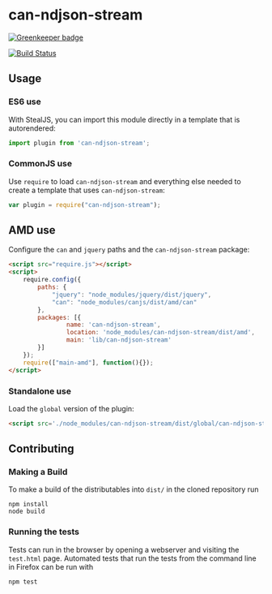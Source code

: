 # can-ndjson-stream

[![Greenkeeper badge](https://badges.greenkeeper.io/canjs/can-ndjson-stream.svg)](https://greenkeeper.io/)

[![Build Status](https://travis-ci.org/canjs/can-ndjson-stream.png?branch=master)](https://travis-ci.org/canjs/can-ndjson-stream)



## Usage

### ES6 use

With StealJS, you can import this module directly in a template that is autorendered:

```js
import plugin from 'can-ndjson-stream';
```

### CommonJS use

Use `require` to load `can-ndjson-stream` and everything else
needed to create a template that uses `can-ndjson-stream`:

```js
var plugin = require("can-ndjson-stream");
```

## AMD use

Configure the `can` and `jquery` paths and the `can-ndjson-stream` package:

```html
<script src="require.js"></script>
<script>
	require.config({
	    paths: {
	        "jquery": "node_modules/jquery/dist/jquery",
	        "can": "node_modules/canjs/dist/amd/can"
	    },
	    packages: [{
		    	name: 'can-ndjson-stream',
		    	location: 'node_modules/can-ndjson-stream/dist/amd',
		    	main: 'lib/can-ndjson-stream'
	    }]
	});
	require(["main-amd"], function(){});
</script>
```

### Standalone use

Load the `global` version of the plugin:

```html
<script src='./node_modules/can-ndjson-stream/dist/global/can-ndjson-stream.js'></script>
```

## Contributing

### Making a Build

To make a build of the distributables into `dist/` in the cloned repository run

```
npm install
node build
```

### Running the tests

Tests can run in the browser by opening a webserver and visiting the `test.html` page.
Automated tests that run the tests from the command line in Firefox can be run with

```
npm test
```
